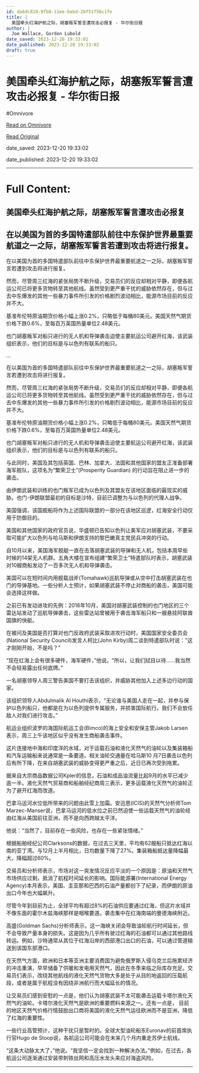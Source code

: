 ```yaml
---
id: da6dc810-9fb8-11ee-babd-2bf51f56c1fe
title: |
  美国牵头红海护航之际，胡塞叛军誓言遭攻击必报复 - 华尔街日报
author: |
  Joe Wallace, Gordon Lubold
date_saved: 2023-12-20 19:33:02
date_published: 2023-12-20 19:33:02
draft: true
---
```


# 美国牵头红海护航之际，胡塞叛军誓言遭攻击必报复 - 华尔街日报
#Omnivore

[Read on Omnivore](https://omnivore.app/me/-18c8a9e4830)

[Read Original](https://cn.wsj.com/amp/articles/%E7%BE%8E%E5%9B%BD%E7%89%B5%E5%A4%B4%E7%BB%84%E5%BB%BA%E7%BA%A2%E6%B5%B7%E6%8A%A4%E8%88%AA%E7%BC%96%E9%98%9F%E4%B9%8B%E9%99%85-%E8%83%A1%E5%A1%9E%E5%8F%9B%E5%86%9B%E8%AA%93%E8%A8%80%E9%81%AD%E6%94%BB%E5%87%BB%E5%BF%85%E6%8A%A5%E5%A4%8D-7ec89216)

date_saved: 2023-12-20 19:33:02

date_published: 2023-12-20 19:33:02

--- 

# Full Content: 

##  美国牵头红海护航之际，胡塞叛军誓言遭攻击必报复

## 在以美国为首的多国特遣部队前往中东保护世界最重要航道之一之际，胡塞叛军誓言若遭到攻击将进行报复。

在以美国为首的多国特遣部队前往中东保护世界最重要航道之一之际，胡塞叛军誓言若遭到攻击将进行报复。

然而，尽管周三红海的紧张局势不断升级，交易员们的反应却相对平静，即便各航运公司已将更多货物转至其他航线。虽然受到更严重干扰的威胁依然存在，但与过去中东爆发的其他一些暴力事件所引发的价格剧烈波动相比，能源市场目前的反应并不大。

基准布伦特原油期货价格小幅上涨0.2%，只略低于每桶80美元。美国天然气期货价格下跌0.6%，至每百万英国热量单位2.48美元。

也门胡塞叛军对船只进行的无人机和导弹袭击迫使主要航运公司避开红海，该武装组织表示，他们的目标是与以色列有联系的船只。

...

在以美国为首的多国特遣部队前往中东保护世界最重要航道之一之际，胡塞叛军誓言若遭到攻击将进行报复。

然而，尽管周三红海的紧张局势不断升级，交易员们的反应却相对平静，即便各航运公司已将更多货物转至其他航线。虽然受到更严重干扰的威胁依然存在，但与过去中东爆发的其他一些暴力事件所引发的价格剧烈波动相比，能源市场目前的反应并不大。

基准布伦特原油期货价格小幅上涨0.2%，只略低于每桶80美元。美国天然气期货价格下跌0.6%，至每百万英国热量单位2.48美元。

也门胡塞叛军对船只进行的无人机和导弹袭击迫使主要航运公司避开红海，该武装组织表示，他们的目标是与以色列有联系的船只。

与此同时，美国及其包括英国、巴林、加拿大、法国和其他国家的盟友正准备部署海军舰队，这项名为“繁荣卫士”(Prosperity Guardian) 的行动旨在阻止进一步的袭击。

由伊朗武装和训练的也门叛军已成为以色列及其盟友在该地区面临的最现实的威胁。也门-伊朗联盟最初的目标是沙特，目前已调整为与以色列的代理人战争。

美国强调，该国舰船将作为上述国际联盟的一部分在该地区巡逻，红海安全行动仅用于防御目的。

美国和其他国家的政府官员说，华盛顿已告知以色列让美军应对胡塞武装，不要采取可能扩大以色列与哈马斯和伊朗支持的黎巴嫩真主党民兵冲突的行动。

自10月以来，美国海军舰艇一直在击落胡塞武装的导弹和无人机，包括本周早些时候的14架无人机群。五角大楼在宣布组建“繁荣卫士”特遣部队时表示，胡塞武装对10艘商船发动了一百多次无人机和导弹袭击。

美国可以在短时间内用舰载战斧(Tomahawk)巡航导弹或从空中打击胡塞武装在也门的导弹基地。一些分析人士预计，如果胡塞武装不停止对商船的袭击，美国可能会选择这样做。

之前已有发动进攻的先例：2016年10月，美国对胡塞武装控制的也门地区的三个雷达站发动了巡航导弹袭击，这些雷达站曾被用于袭击海军船只和一艘悬挂阿联酋国旗的快艇。

在被问及美国是否打算对也门反政府武装采取进攻行动时，美国国家安全委员会(National Security Council)发言人柯比(John Kirby)周二谈到特遣部队时说："这才刚刚开始，不是吗？"

“现在红海上会有很多硬件，海军硬件，”他说。“所以，让我们拭目以待……我当然不会轻易露出任何底牌。”

一名胡塞领导人周三警告美国不要打击该组织，并威胁其他加入上述多边行动的国家。

该组织领导人Abdulmalik Al Houthi表示，“无论谁与美国人走在一起，并参与保护以色列船只，他都是在为以色列提供专属服务，并损害国际航行。我们不会放任敌人对我们进行攻击。”

航运业组织波罗的海国际航运工会(Bimco)的海上安全和安保主管Jakob Larsen表示，周三上午该地区似乎没有发生商船袭击事件。

这片连接地中海和印度洋的水域，对于运载石油和液化天然气的油轮以及集装箱船和汽车运输船来说通常是一条要道。相关油轮交通量在哈马斯10 月7日袭击以色列后有所下降，在来自胡塞武装的威胁变得更严重之后，近日已再次受到拖累。

据来自大宗商品数据公司Kpler的信息，石油和成品油流量比起9月的水平已减少逾一半。液化天然气贸易商和船舶经纪商周三表示，更多运载液化天然气的油轮正为了避开红海而改道。

巴拿马运河水位低所带来的问题由此雪上加霜。安迅思(ICIS)的天然气分析师Tom Marzec-Manser说，巴拿马运河的低水位之前已然迫使一些运载天然气的油轮经由红海从美国前往亚洲，而不是向西跨越太平洋。

他说：“当然了，目前存在一些风险，也存在一些紧张情绪。”

根据船舶经纪公司Clarksons的数据，在过去三天里，平均有62艘船只抵达红海以南的亚丁湾。与12月上半月相比，日均数量下降了27%。集装箱船抵达量降幅最大，降幅超过60%。

交易员和分析师表示，市场对这一突发情况反应平淡的一个原因是：原油和天然气市场供应过剩，抵消了航程时间延长的影响。国际能源署(International Energy Agency)本月表示，美国、圭亚那和巴西的石油产量都创下了纪录，而伊朗的原油出口今年也大幅飙升。

尽管今年到目前为止，全球平均有超过8%的石油供应要通过红海，但这片水域并不像东面的霍尔木兹海峡那样是咽喉要道。袭击集中在红海南端的曼德海峡附近。

高盛(Goldman Sachs)分析师表示，这一海峡关闭会导致油轮航行时间延长，但不会导致产量本身的损失。这是因为几乎所有驶过红海的石油都可以通过其他路线转运。例如，沙特通常从其位于红海沿岸的西部港口出口的石油，可以通过管道输送到该国东部港口。

在天然气方面，欧洲和日本等亚洲主要消费国为避免俄罗斯入侵乌克兰后拖累经济的冲击重演，早早储备了供暖和发电用天然气，因此在冬季来临之际库存充足。交易员们表示，改绕其他航线的液化天然气货物大多是处于从目的地返回的压载航段，或者是属于航程没有因绕非洲航行而大幅延长的情况。

让交易员们感到安慰的一点是，他们认为胡塞武装不太可能袭击运载卡塔尔液化天然气的油轮。卡塔尔液化天然气是欧洲的重要燃料来源之一。还有一点是， 目前的地区天然气价格行情鼓励出口商将美国的液化天然气运往欧洲而不是亚洲，降低了红海的重要性。

一些行业高管预计，这种干扰只是暂时的。全球大型油轮船东Euronav的前首席执行官Hugo de Stoop说，各航运公司可能会在未来几个月内重走苏伊士航线。

“这条大动脉太大了，”他说。“我坚信一定会找到一种解决办法。”例如，在过去，各航运公司逐渐通过安装带刺铁丝网和高压水龙头来应对海盗风险。

---

